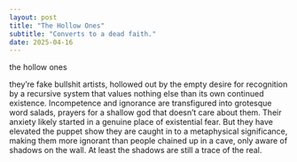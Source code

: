 ```yaml
---
layout: post
title: "The Hollow Ones"
subtitle: "Converts to a dead faith."
date: 2025-04-16
---
```



the hollow ones


they’re fake bullshit artists, hollowed out by the empty desire for recognition by a recursive system that values nothing else than its own continued existence. Incompetence and ignorance are transfigured into grotesque word salads, prayers for a shallow god that doesn’t care about them. Their anxiety likely started in a genuine place of existential fear. But they have elevated the puppet show they are caught in to a metaphysical significance, making them more ignorant than people chained up in a cave, only aware of shadows on the wall. At least the shadows are still a trace of the real.